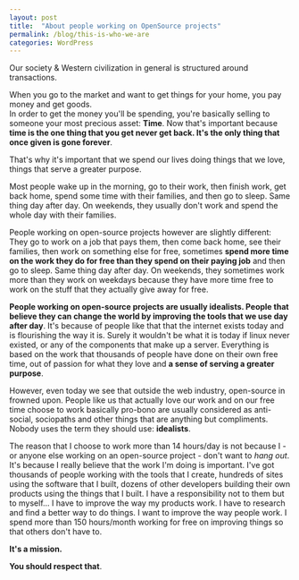 ```yaml
---
layout: post
title:  "About people working on OpenSource projects"
permalink: /blog/this-is-who-we-are
categories: WordPress
---
```


Our society & Western civilization in general is structured around transactions.

When you go to the market and want to get things for your home, you pay money and get goods.  
In order to get the money you'll be spending, you're basically selling to someone your most precious asset: **Time**. Now that's important because **time is the one thing that you get never get back. It's the only thing that once given is gone forever**.

That's why it's important that we spend our lives doing things that we love, things that serve a greater purpose.

Most people wake up in the morning, go to their work, then finish work, get back home, spend some time with their families, and then go to sleep. Same thing day after day. On weekends, they usually don't work and spend the whole day with their families.

People working on open-source projects however are slightly different: They go to work on a job that pays them, then come back home, see their families, then work on something else for free, sometimes **spend more time on the work they do for free than they spend on their paying job** and then go to sleep. Same thing day after day. On weekends, they sometimes work more than they work on weekdays because they have more time free to work on the stuff that they actually give away for free.

**People working on open-source projects are usually idealists. People that believe they can change the world by improving the tools that we use day after day**. It's because of people like that that the internet exists today and is flourishing the way it is. Surely it wouldn't be what it is today if linux never existed, or any of the components that make up a server. Everything is based on the work that thousands of people have done on their own free time, out of passion for what they love and **a sense of serving a greater purpose**.

However, even today we see that outside the web industry, open-source in frowned upon. People like us that actually love our work and on our free time choose to work basically pro-bono are usually considered as anti-social, sociopaths and other things that are anything but compliments. Nobody uses the term they should use: **idealists**.

The reason that I choose to work more than 14 hours/day is not because I - or anyone else working on an open-source project - don't want to _hang out_. It's because I really believe that the work I'm doing is important. I've got thousands of people working with the tools that I create, hundreds of sites using the software that I built, dozens of other developers building their own products using the things that I built. I have a responsibility not to them but to myself... I have to improve the way my products work. I have to research and find a better way to do things. I want to improve the way people work. I spend more than 150 hours/month working for free on improving things so that others don't have to.

**It's a mission.**

**You should respect that**.
